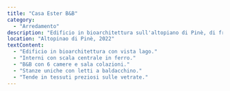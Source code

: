 ```yaml
---
title: "Casa Ester B&B"
category:
  - "Arredamento"
description: "Edificio in bioarchitettura sull'altopiano di Pinè, di fronte al lago. Interni curati, scala centrale in ferro. Bed & Breakfast con 6 camere, sala colazioni con camino e vetrate. Ogni stanza ha uno stile unico, con pareti in legno o carta da parati, letti a baldacchino e tende in tessuti preziosi."
location: "Altopinao di Pinè, 2022"
textContent:
  - "Edificio in bioarchitettura con vista lago."
  - "Interni con scala centrale in ferro."
  - "B&B con 6 camere e sala colazioni."
  - "Stanze uniche con letti a baldacchino."
  - "Tende in tessuti preziosi sulle vetrate."
---
```

